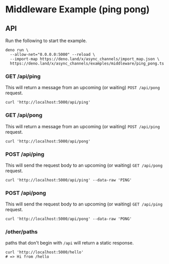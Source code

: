 # Middleware Example (ping pong)

## API

Run the following to start the example.

```shell
deno run \
  --allow-net="0.0.0.0:5000" --reload \
  --import-map https://deno.land/x/async_channels/import_map.json \
  https://deno.land/x/async_channels/examples/middleware/ping_pong.ts
```

### GET /api/ping

This will return a message from an upcoming (or waiting) `POST /api/pong`
request.

```shell
curl 'http://localhost:5000/api/ping'
```

### GET /api/pong

This will return a message from an upcoming (or waiting) `POST /api/ping`
request.

```shell
curl 'http://localhost:5000/api/pong'
```

### POST /api/ping

This will send the request body to an upcoming (or waiting) `GET /api/pong`
request.

```shell
curl 'http://localhost:5000/api/ping' --data-raw 'PING'
```

### POST /api/pong

This will send the request body to an upcoming (or waiting) `GET /api/ping`
request.

```shell
curl 'http://localhost:5000/api/pong' --data-raw 'PONG'
```

### /other/paths

paths that don't begin with `/api` will return a static response.

```shell
curl 'http://localhost:5000/hello'
# => Hi from /hello
```
